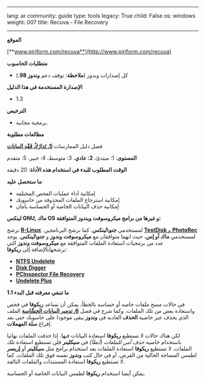 

---

lang: ar
community: guide
type: tools
legacy: True
child: False
os: windows
weight: 007
title: Recuva - File Recovery

---

**الموقع**

[**www.piriform.com/recuva**](http://www.piriform.com/recuva)
			
**متطلبات الحاسوب**

- كل إصدارات وندوز (**ملاحظة**: توقف دعم **وندوز 98**.)

**الإصدارة المستخدمة في هذا الدليل**

- 1.3 

**الترخيص**

- برمجية مجانية.

**مطالعات مطلوبة**

فصل دليل الممارسات [**5. تَدارُكُ فَقْدِ البيانات**](chapter_05)

**المستوى**: 1: مبتدئ، **2: عادي**، 3: متوسط، 4: خبير، 5: متقدم

**الوقت المطلوب للبدء في استخدام هذه الأداة**: 20 دقيقة

**ما ستحصل عليه**:

- إمكانية أداء عمليات الفحص المختلفة
- إمكانية استرجاع الملفات المحذوفة من حاسوبك
- إمكانية حذف البيانات الخاصة أو الحساسة بأمان

**لينكس GNU, ماك OS و غيرها من برامج ميكروسوفت ويندوز المتوافقة:**

نرشح [**R-Linux**](http://www.r-tt.com/data_recovery_linux/). لمستخدمي **جنو\لينكس**.
كما نرشح البرنامجين [**TestDisk** و **PhotoRec**](http://www.cgsecurity.org/) لمستخدمي **ماك أو إس**، حيث انهما متوافقان مع **ميكروسوفت وندوز** و **جنو\لينكس**.
يوجد عدد من برمجيات استعادة الملفات المتوافقة مع **ميكروسوفت وندوز** التي نرشحهابالإضافة إلى **ريكوفا**:

- [**NTFS Undelete**](http://ntfsundelete.com/)
- [**Disk Digger**](http://diskdigger.org/)
- [**PCInspector File Recovery**](http://www.pcinspector.de/Default.htm؟language=1)
- [**Undelete Plus**](http://undeleteplus.com/)

**1.1 ما تنبغي معرفته قبل البدء**

في حالات مسح ملفات خاصة أو حساسة بالخطأ، يمكن أن تساعد **ريكوفا** في فحص واستعادة بعض من تلك الملفات. وكما شرح في فصل [**6. تدمير البيانات الحسَّاسة**](chapter_06) الملف الذي يحذف عبر خاصية **الحذف** العادية في **وندوز** يبقى موجودا على حاسوبك حتى بعد إفراغ **سلة المهملات**.

لكن هناك حالات لا تستطيع **ريكوفا** استعادة البيانات فيها. إذا حذفت الملفات نهائيا باستخدام خاصية *حذف آمن للملفات (أبطأ)* في **سيكلينر** فلن تستطيع استعادة تلك الملفات. لا تستطيع **ريكوفا** استعادة الملفات بعد استخدام برامج مثل **سيكلينر** أو **إريسر** لطمس المساحة الخالية من القرص، أو في حال كتب **وندوز** نفسه فوق تلك الملفات. كما لا تستطيع **ريكوفا** استعادة المستندات والملفات التالفة.

يمكن أيضا استخدام **ريكوفا** لطمس البيانات الخاصة أو الحساسة.

